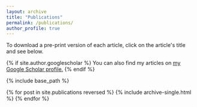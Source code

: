 ```yaml
---
layout: archive
title: "Publications"
permalink: /publications/
author_profile: true
---
```


To download a pre-print version of each article, click on the article's title and see below.

{% if site.author.googlescholar %}
  You can also find my articles on <u><a href="{{site.author.googlescholar}}">my Google Scholar profile</a>.</u>
{% endif %}

{% include base_path %}

{% for post in site.publications reversed %}
  {% include archive-single.html %}
{% endfor %}
